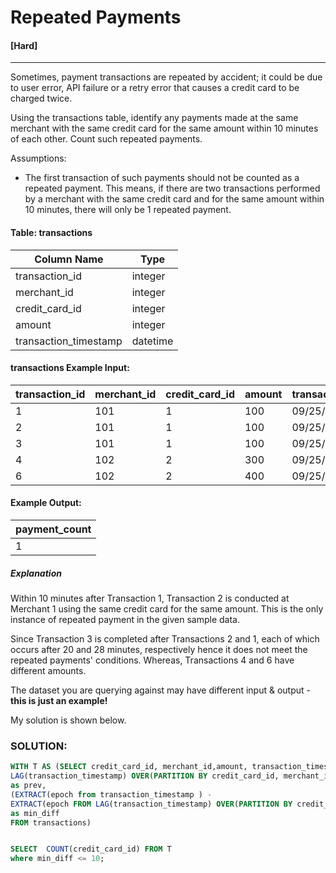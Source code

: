 # Repeated Payments
#### [Hard]
  ----
Sometimes, payment transactions are repeated by accident; it could be due to user error, API failure or a retry error that causes a credit card to be charged twice.

Using the transactions table, identify any payments made at the same merchant with the same credit card for the same amount within 10 minutes of each other. Count such repeated payments.

Assumptions:
- The first transaction of such payments should not be counted as a repeated payment. This means, if there are two transactions performed by a merchant with the same credit card and for the same amount within 10 minutes, there will only be 1 repeated payment.

#### Table: transactions 
|Column Name|	Type|
| ----| ----|
|transaction_id|	integer
|merchant_id|	integer
|credit_card_id|	integer
|amount	|integer
|transaction_timestamp|	datetime


#### transactions Example Input:
|transaction_id	|merchant_id|	credit_card_id|	amount|	transaction_timestamp|
| -----| ----| ----| ----| ----|
|1|	101|	1|	100|	09/25/2022 12:00:00
|2|	101	|1|	100	|09/25/2022 12:08:00
|3|	101|	1|	100|	09/25/2022 12:28:00
|4|	102|	2|	300	|09/25/2022 12:00:00
|6|	102|	2|	400	|09/25/2022 14:00:00



#### Example Output:
|payment_count|
|----|
|1|




##### Explanation
Within 10 minutes after Transaction 1, Transaction 2 is conducted at Merchant 1 using the same credit card for the same amount. This is the only instance of repeated payment in the given sample data.

Since Transaction 3 is completed after Transactions 2 and 1, each of which occurs after 20 and 28 minutes, respectively hence it does not meet the repeated payments' conditions. Whereas, Transactions 4 and 6 have different amounts.

The dataset you are querying against may have different input & output - **this is just an example!**




My solution is shown below.
### SOLUTION: 
```sql
WITH T AS (SELECT credit_card_id, merchant_id,amount, transaction_timestamp,
LAG(transaction_timestamp) OVER(PARTITION BY credit_card_id, merchant_id, amount ORDER BY transaction_timestamp)
as prev,
(EXTRACT(epoch from transaction_timestamp ) - 
EXTRACT(epoch FROM LAG(transaction_timestamp) OVER(PARTITION BY credit_card_id, merchant_id, amount ORDER BY transaction_timestamp)))/60
as min_diff
FROM transactions)


SELECT  COUNT(credit_card_id) FROM T 
where min_diff <= 10;
```



